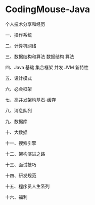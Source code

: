 # CodingMouse-Java
个人技术分享和经历

一、操作系统

二、计算机网络

三、数据结构和算法
数据结构
算法

四、Java
基础
集合框架
并发
JVM
新特性

五、设计模式


六、必会框架

七、高并发架构基石-缓存

八、消息队列

九、数据库

十、大数据

十一、搜索引擎

十二、架构演进之路

十三、面试技巧

十四、研发规范

十五、程序员人生系列

十六、福利
